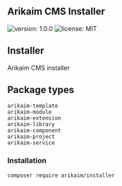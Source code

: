 ## Arikaim CMS Installer
![version: 1.0.0](https://img.shields.io/github/release/arikaim/installer.svg)
![license: MIT](https://img.shields.io/badge/License-MIT-blue.svg)

## Installer
Arikaim CMS installer

## Package types
    arikaim-template
    arikaim-module
    arikaim-extension
    arikaim-library
    arikaim-component
    arikaim-project
    arikaim-service
    
### Installation

```sh
composer require arikaim/installer
```
